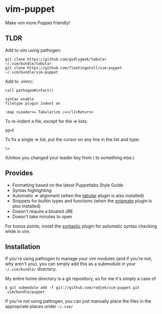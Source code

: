 vim-puppet
==========

Make vim more Puppet friendly!

TLDR
-----

Add to vim using pathogen:

    git clone https://github.com/godlygeek/tabular         ~/.vim/bundle/tabular
    git clone https://github.com/floatingatoll/vim-puppet  ~/.vim/bundle/vim-puppet

Add to .vimrc:

    call pathogen#infect()

    syntax enable
    filetype plugin indent on

    :map <Leader>= Tabularize /=>/l1<Return>

To re-indent a file, except for the => lists:

    gg=G

To fix a single => list, put the cursor on any line in the list and type:

    \=

(Unless you changed your leader key from \ to something else.)

Provides
--------

  * Formatting based on the latest Puppetlabs Style Guide
  * Syntax highlighting
  * Automatic => alignment (when the
    [tabular](https://github.com/godlygeek/tabular) plugin is also installed)
  * Snippets for builtin types and functions (when the
    [snipmate](https://github.com/msanders/snipmate.vim) plugin is also
    installed)
  * Doesn't require a bloated JRE
  * Doesn't take minutes to open

For bonus points, install the
[syntastic](https://github.com/scrooloose/syntastic) plugin for automatic
syntax checking while in vim.

Installation
------------

If you're using pathogen to manage your vim modules (and if you're not, why 
aren't you), you can simply add this as a submodule in your `~/.vim/bundle/` 
directory.

My entire home directory is a git repository, so for me it's simply a case of

    $ git submodule add -f git://github.com/rodjek/vim-puppet.git .vim/bundle/puppet

If you're not using pathogen, you can just manually place the files in the
appropriate places under `~/.vim/`
